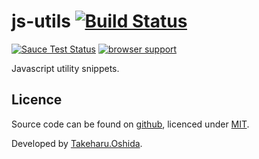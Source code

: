 js-utils [![Build Status](https://travis-ci.org/georgeOsdDev/js-utils.svg?branch=master)](https://travis-ci.org/georgeOsdDev/js-utils)
========

  [![Sauce Test Status](https://saucelabs.com/browser-matrix/georgeosddev_jsutils.svg)](https://saucelabs.com/u/georgeosddev_jsutils)
  [![browser support](https://ci.testling.com/georgeosddev/js-utils.png)
  ](https://ci.testling.com/georgeosddev/js-utils)

Javascript utility snippets.

## Licence

Source code can be found on [github](https://github.com/georgeOsdDev/js-utils), licenced under [MIT](http://opensource.org/licenses/mit-license.php).

Developed by [Takeharu.Oshida](http://about.me/takeharu.oshida).